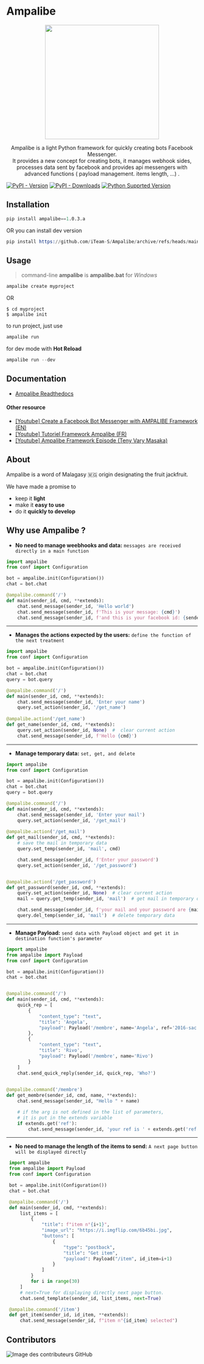 # Ampalibe
<p align="center"> <img height="300" src="https://github.com/iTeam-S/Ampalibe/raw/main/docs/source/_static/ampalibe_logo.png"/></p>

<p align="center">
Ampalibe is a light Python framework for quickly creating bots Facebook Messenger. </br>
It provides a new concept for creating bots, it manages webhook sides, processes data sent by facebook and provides api messengers with advanced functions ( payload management. items length, ...) .
</p>


[![PyPI - Version](https://img.shields.io/pypi/v/ampalibe?style=for-the-badge)](https://pypi.org/project/ampalibe/)
[![PyPI - Downloads](https://img.shields.io/pypi/dm/ampalibe?label=DOWNLOADS&style=for-the-badge)](https://pypi.org/project/ampalibe/)
[![Python Supprted Version](https://img.shields.io/pypi/pyversions/ampalibe?style=for-the-badge)](https://pypi.org/project/ampalibe/)


## Installation

```s
pip install ampalibe==1.0.3.a
```

OR you can install dev version


```s
pip install https://github.com/iTeam-S/Ampalibe/archive/refs/heads/main.zip
```

## Usage

> command-line __ampalibe__ is __ampalibe.bat__ for _Windows_

```s
ampalibe create myproject
```

OR 


```shell
$ cd myproject
$ ampalibe init
```

to run project, just use
```s
ampalibe run
```

for dev mode with __Hot Reload__
```s
ampalibe run --dev
```

## Documentation

- [Ampalibe Readthedocs](https://ampalibe.readthedocs.io/)

#### Other resource

- [ [Youtube] Create a Facebook Bot Messenger with AMPALIBE Framework (EN) ](https://www.youtube.com/playlist?list=PL0zWFyU4-Sk5FcKJpBTp0-_nDm0kIQ5sY)
- [ [Youtube] Tutoriel Framework Ampalibe (FR)](https://www.youtube.com/playlist?list=PLz95IHSyn29U4PA1bAUw3VT0VFFbq1LuP)
- [ [Youtube] Ampalibe Framework Episode (Teny Vary Masaka) ](https://www.youtube.com/playlist?list=PLN1d8qaIQgmKmCwy3SMfndiivbgwXJZvi)

## About 

Ampalibe is a word of Malagasy 🇲🇬 origin designating the fruit jackfruit.

We have made a promise to
 
- keep it **light**
- make it **easy to use**
- do it **quickly to develop**

## Why use Ampalibe ? 

- **No need to manage weebhooks and data:** `messages are received directly in a main function`
```python
import ampalibe
from conf import Configuration

bot = ampalibe.init(Configuration())
chat = bot.chat

@ampalibe.command('/')
def main(sender_id, cmd, **extends):
    chat.send_message(sender_id, 'Hello world')
    chat.send_message(sender_id, f'This is your message: {cmd}')
    chat.send_message(sender_id, f'and this is your facebook id: {sender_id}')
```
----------------------------------------------------

- **Manages the actions expected by the users:** `define the function of the next treatment`
```python
import ampalibe
from conf import Configuration

bot = ampalibe.init(Configuration())
chat = bot.chat
query = bot.query

@ampalibe.command('/')
def main(sender_id, cmd, **extends):
    chat.send_message(sender_id, 'Enter your name')
    query.set_action(sender_id, '/get_name')
    
@ampalibe.action('/get_name')
def get_name(sender_id, cmd, **extends):
    query.set_action(sender_id, None)  #  clear current action
    chat.send_message(sender_id, f'Hello {cmd}')
```
----------------------------------------------------

- **Manage temporary data:** `set, get, and delete`
```python
import ampalibe
from conf import Configuration

bot = ampalibe.init(Configuration())
chat = bot.chat
query = bot.query

@ampalibe.command('/')
def main(sender_id, cmd, **extends):
    chat.send_message(sender_id, 'Enter your mail')
    query.set_action(sender_id, '/get_mail')
    
@ampalibe.action('/get_mail')
def get_mail(sender_id, cmd, **extends):
    # save the mail in temporary data
    query.set_temp(sender_id, 'mail', cmd)

    chat.send_message(sender_id, f'Enter your password')
    query.set_action(sender_id, '/get_password')


@ampalibe.action('/get_password')
def get_password(sender_id, cmd, **extends):
    query.set_action(sender_id, None)  # clear current action
    mail = query.get_temp(sender_id, 'mail')  # get mail in temporary data

    chat.send_message(sender_id, f'your mail and your password are {mail} {cmd}')
    query.del_temp(sender_id, 'mail')  # delete temporary data
```

----------------------------------------------------------------------------

- **Manage Payload:** `send data with Payload object and get it in destination function's parameter`
```python
import ampalibe
from ampalibe import Payload
from conf import Configuration

bot = ampalibe.init(Configuration())
chat = bot.chat


@ampalibe.command('/')
def main(sender_id, cmd, **extends):
    quick_rep = [
        {
            "content_type": "text",
            "title": 'Angela',
            "payload": Payload('/membre', name='Angela', ref='2016-sac')
        },
        {
            "content_type": "text",
            "title": 'Rivo',
            "payload": Payload('/membre', name='Rivo')
        }
    ]
    chat.send_quick_reply(sender_id, quick_rep, 'Who?')
    

@ampalibe.command('/membre')
def get_membre(sender_id, cmd, name, **extends):
    chat.send_message(sender_id, "Hello " + name)

    # if the arg is not defined in the list of parameters,
    # it is put in the extends variable
    if extends.get('ref'):
        chat.send_message(sender_id, 'your ref is ' + extends.get('ref'))

```
--------------------------------------------------------------------------
- **No need to manage the length of the items to send:** `A next page button will be displayed directly`

```python
 import ampalibe
 from ampalibe import Payload
 from conf import Configuration

 bot = ampalibe.init(Configuration())
 chat = bot.chat

 @ampalibe.command('/')
 def main(sender_id, cmd, **extends):
     list_items = [
         {
             "title": f"item n°{i+1}",
             "image_url": "https://i.imgflip.com/6b45bi.jpg",
             "buttons": [
                 {
                     "type": "postback",
                     "title": "Get item",
                     "payload": Payload("/item", id_item=i+1)
                 }
             ]
         }
         for i in range(30)
     ]
     # next=True for displaying directly next page button.
     chat.send_template(sender_id, list_items, next=True)

 @ampalibe.command('/item')
 def get_item(sender_id, id_item, **extends):
     chat.send_message(sender_id, f"item n°{id_item} selected")

``` 


## Contributors

![Image des contributeurs GitHub](https://contrib.rocks/image?repo=iTeam-S/Ampalibe)
